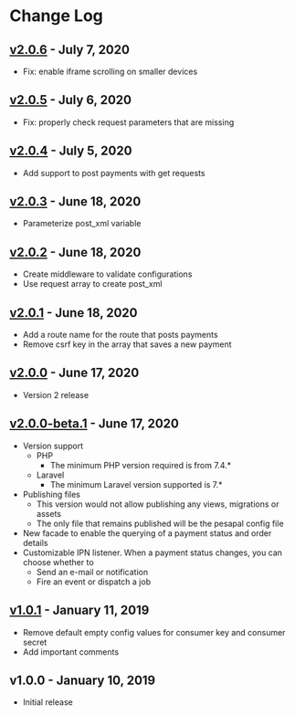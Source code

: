 # Change Log

## [v2.0.6](https://github.com/bryceandy/laravel_pesapal/compare/v2.0.5...v2.0.6) - July 7, 2020  
  * Fix: enable iframe scrolling on smaller devices

## [v2.0.5](https://github.com/bryceandy/laravel_pesapal/compare/v2.0.4...v2.0.5) - July 6, 2020  
  * Fix: properly check request parameters that are missing 

## [v2.0.4](https://github.com/bryceandy/laravel_pesapal/compare/v2.0.3...v2.0.4) - July 5, 2020  
  * Add support to post payments with get requests  

## [v2.0.3](https://github.com/bryceandy/laravel_pesapal/compare/v2.0.2...v2.0.3) - June 18, 2020  
  * Parameterize post_xml variable 

## [v2.0.2](https://github.com/bryceandy/laravel_pesapal/compare/v2.0.1...v2.0.2) - June 18, 2020  
  * Create middleware to validate configurations 
  * Use request array to create post_xml  

## [v2.0.1](https://github.com/bryceandy/laravel_pesapal/compare/v2.0.0...v2.0.1) - June 18, 2020  
  * Add a route name for the route that posts payments
  * Remove csrf key in the array that saves a new payment  

## [v2.0.0](https://github.com/bryceandy/laravel_pesapal/compare/v2.0.0-beta.1...v2.0.0) - June 17, 2020  
  * Version 2 release  

## [v2.0.0-beta.1](https://github.com/bryceandy/laravel_pesapal/compare/v1.0.1...v2.0.0-beta.1) - June 17, 2020
  * Version support
    * PHP
      * The minimum PHP version required is from 7.4.*
    * Laravel
      * The minimum Laravel version supported is 7.*
  * Publishing files
    * This version would not allow publishing any views, migrations or assets
    * The only file that remains published will be the pesapal config file
  * New facade to enable the querying of a payment status and order details
  * Customizable IPN listener. When a payment status changes, you can choose whether to 
    * Send an e-mail or notification
    * Fire an event or dispatch a job

## [v1.0.1](https://github.com/bryceandy/laravel_pesapal/compare/v1.0.0...v1.0.1) - January 11, 2019
  * Remove default empty config values for consumer key and consumer secret
  * Add important comments

## v1.0.0 - January 10, 2019
  * Initial release